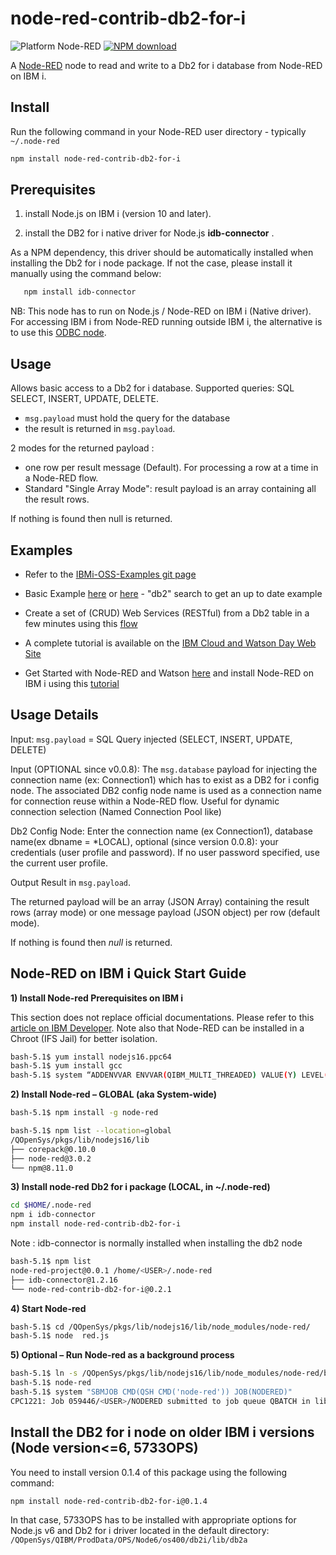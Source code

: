 # node-red-contrib-db2-for-i
![Platform Node-RED](https://img.shields.io/badge/Platform-Node--RED-red.png)
[![NPM download](https://img.shields.io/npm/dt/node-red-contrib-db2-for-i.svg)](https://npm-stat.com/charts.html?package=node-red-contrib-db2-for-i&from=2017-07-01&to=2022-12-14)

A <a href="http://nodered.org" target="_new">Node-RED</a> node to read and write to a Db2 for i database from Node-RED on IBM i.

Install
-------

Run the following command in your Node-RED user directory - typically `~/.node-red`

``` bash
npm install node-red-contrib-db2-for-i
```

Prerequisites
-------
1) install Node.js on IBM i (version 10 and later). 

2) install the DB2 for i native driver for Node.js **idb-connector** . 

As a NPM dependency, this driver should be automatically installed when installing the Db2 for i node package. If not the case, please install it manually using the command below:

 ```bash
    npm install idb-connector
 ```
NB: This node has to run on Node.js / Node-RED on IBM i (Native driver). For accessing IBM i from Node-RED running outside IBM i, the alternative is to use this [ODBC node](https://www.npmjs.com/package/node-red-contrib-odbc).

Usage
-----

Allows basic access to a Db2 for i database. Supported queries: SQL SELECT, INSERT, UPDATE, DELETE.

- `msg.payload` must hold the query for the database
-  the result is returned in `msg.payload`.

2 modes for the returned payload : 
-  one row per result message (Default). For processing a row at a time in a Node-RED flow. 
-  Standard "Single Array Mode":  result payload is an array containing all the result rows. 

If nothing is found then null is returned.

Examples
-----
- Refer to the [IBMi-OSS-Examples git page](https://github.com/IBM/ibmi-oss-examples/tree/master/nodejs/node-red)
- Basic Example [here](https://flows.nodered.org/flow/b255f32b8e07a5cc0c17e654fd338354)  or [here](https://flows.nodered.org) - "db2" search to get an up to date example

- Create a set of (CRUD) Web Services (RESTful)  from a Db2 table in a few minutes using this [flow](https://flows.nodered.org/flow/f50b02fb34d3e5fd58cfa271f0c1cdc8) 

- A complete tutorial is available on the [IBM Cloud and Watson Day Web Site](https://ibmcloud-watson-day.mybluemix.net/files/Lab.Node-RED-SocialDashboard.pdf)

- Get Started with Node-RED and Watson [here](https://ibmcloud-watson-day.mybluemix.net) and install Node-RED on IBM i using this [tutorial](https://developer.ibm.com/tutorials/i-running-node-red) 

Usage Details
--------

Input:   `msg.payload`  = SQL Query injected (SELECT, INSERT, UPDATE, DELETE)

Input (OPTIONAL since v0.0.8): The `msg.database` payload for injecting the connection name (ex: Connection1) which has to exist as a DB2 for i config node. 
The  associated DB2 config node name is used as a connection name for connection reuse within a Node-RED flow. 
Useful for dynamic connection selection (Named Connection Pool like) 

Db2 Config Node:  Enter the connection name (ex Connection1), database name(ex dbname = *LOCAL), optional (since version 0.0.8):  your credentials (user profile and password). If no user password specified, use the current user profile.

Output Result in `msg.payload`. 

The returned payload will be an array (JSON Array) containing the result rows (array mode) or one message payload (JSON object) per row (default mode).

If nothing is found then <i>null</i> is returned.

Node-RED on IBM i Quick Start Guide
------

**1) Install Node-red Prerequisites on IBM i**

This section does not replace official documentations. Please refer to this [article on IBM Developer](https://developer.ibm.com/tutorials/i-running-node-red/).  Note also that Node-RED can be installed in a Chroot (IFS Jail) for better isolation.

```bash
bash-5.1$ yum install nodejs16.ppc64
bash-5.1$ yum install gcc
bash-5.1$ system “ADDENVVAR ENVVAR(QIBM_MULTI_THREADED) VALUE(Y) LEVEL(*SYS)” 
 ```
**2) Install Node-red – GLOBAL (aka System-wide)**

```bash 
bash-5.1$ npm install -g node-red

bash-5.1$ npm list --location=global
/QOpenSys/pkgs/lib/nodejs16/lib
├── corepack@0.10.0
├── node-red@3.0.2
└── npm@8.11.0
 ```
 
**3) Install node-red Db2 for i package (LOCAL, in ~/.node-red)**
```bash
cd $HOME/.node-red
npm i idb-connector
npm install node-red-contrib-db2-for-i
``` 
Note : idb-connector is normally installed when installing the db2 node
 
```bash
bash-5.1$ npm list
node-red-project@0.0.1 /home/<USER>/.node-red
├── idb-connector@1.2.16
└── node-red-contrib-db2-for-i@0.2.1
````
 
**4) Start Node-red**
```bash
bash-5.1$ cd /QOpenSys/pkgs/lib/nodejs16/lib/node_modules/node-red/
bash-5.1$ node  red.js 
``` 
**5) Optional – Run Node-red as a background process**
```bash 
bash-5.1$ ln -s /QOpenSys/pkgs/lib/nodejs16/lib/node_modules/node-red/bin/node-red-pi /usr/bin/node-red 
bash-5.1$ node-red 
bash-5.1$ system "SBMJOB CMD(QSH CMD('node-red')) JOB(NODERED)"
CPC1221: Job 059446/<USER>/NODERED submitted to job queue QBATCH in library QGPL.
```
    
## Install the DB2 for i node on older IBM i versions (Node version<=6, 5733OPS) 
You need to install version 0.1.4 of this package using the following command:  

    npm install node-red-contrib-db2-for-i@0.1.4
	
In that case, 5733OPS has to be installed with appropriate options for Node.js v6 and Db2 for i driver located in the default directory:  `/QOpenSys/QIBM/ProdData/OPS/Node6/os400/db2i/lib/db2a` 



